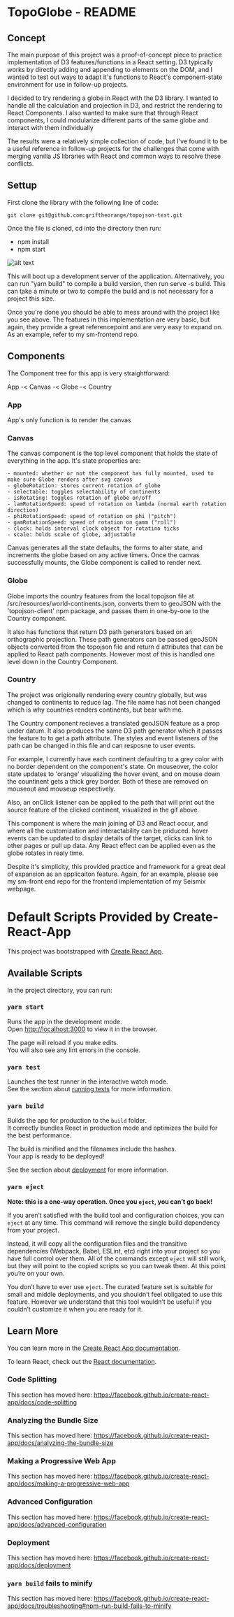 # TopoGlobe - README

## Concept

The main purpose of this project was a proof-of-concept piece to practice implementation of D3 features/functions in a React setting. D3 typically works by directly adding and appending to elements on the DOM, and I wanted to test out ways to adapt it's functions to React's component-state environment for use in follow-up projects.

I decided to try rendering a globe in React with the D3 library. I wanted to handle all the calculation and projection in D3, and restrict the rendering to React Components. I also wanted to make sure that through React components, I could modularize different parts of the same globe and interact with them individually

The results were a relatively simple collection of code, but I've found it to be a useful reference in follow-up projects for the challenges that come with merging vanilla JS libraries with React and common ways to resolve these conflicts.

## Settup

First clone the library with the following line of code: 


    git clone git@github.com:griftheorange/topojson-test.git


Once the file is cloned, cd into the directory then run: 
- npm install
- npm start

![alt text](./public/document.gif "Logo Title Text 1")

This will boot up a development server of the application. Alternatively, you can run "yarn build" to compile a build version, then run serve -s build. This can take a minute or two to compile the build and is not necessary for a project this size.

Once you're done you should be able to mess around with the project like you see above. The features in this implementation are very basic, but again, they provide a great referencepoint and are very easy to expand on. As an example, refer to my sm-frontend repo.

## Components

The Component tree for this app is very straightforward:

App -< Canvas -< Globe -< Country

### App

App's only function is to render the canvas

### Canvas

The canvas component is the top level component that holds the state of everything in the app. It's state properties are:

    - mounted: whether or not the component has fully mounted, used to make sure Globe renders after svg canvas
    - globeRotation: stores current rotation of globe
    - selectable: toggles selectability of continents
    - isRotating: toggles rotation of globe on/off
    - lamRotationSpeed: speed of rotation on lambda (normal earth rotation direction)
    - phiRotationSpeed: speed of rotation on phi ("pitch")
    - gamRotationSpeed: speed of rotation on gamm ("roll")
    - clock: holds interval clock object for rotatino ticks
    - scale: holds scale of globe, adjustable

Canvas generates all the state defaults, the forms to alter state, and increments the globe based on any active timers. Once the canvas successfully mounts, the Globe component is called to render next.

### Globe

Globe imports the country features from the local topojson file at /src/resources/world-continents.json, converts them to geoJSON with the 'topojson-client' npm package, and passes them in one-by-one to the Country component.

It also has functions that return D3 path generators based on an orthographic projection. These path generators can be passed geoJSON objects converted from the topojson file and return d attributes that can be applied to React path components. However most of this is handled one level down in the Country Component.

### Country

The project was origionally rendering every country globally, but was changed to continents to reduce lag. The file name has not been changed which is why countries renders continents, but bear with me.

The Country component recieves a translated geoJSON feature as a prop under datum. It also produces the same D3 path generator which it passes the feature to to get a path attribute. The styles and event listeners of the path can be changed in this file and can resposne to user events. 

For example, I currently have each continent defaulting to a grey color with no border dependent on the component's state. On mouseover, the color state updates to 'orange' visualizing the hover event, and on mouse down the countinent gets a thick grey border. Both of these are removed on mouseout and mouseup respectively.

Also, an onClick listener can be applied to the path that will print out the source feature of the clicked continent, visualized in the gif above.

This component is where the main joining of D3 and React occur, and where all the customization and interactability can be priduced. hover events can be updated to display details of the target, clicks can link to other pages or pull up data. Any React effect can be applied even as the globe rotates in realy time.

Despite it's simplicity, this provided practice and framework for a great deal of expansion as an applicaiton feature. Again, for an example, please see my sm-front end repo for the frontend implementation of my Seismix webpage.

# Default Scripts Provided by Create-React-App

This project was bootstrapped with [Create React App](https://github.com/facebook/create-react-app).

## Available Scripts

In the project directory, you can run:

### `yarn start`

Runs the app in the development mode.<br />
Open [http://localhost:3000](http://localhost:3000) to view it in the browser.

The page will reload if you make edits.<br />
You will also see any lint errors in the console.

### `yarn test`

Launches the test runner in the interactive watch mode.<br />
See the section about [running tests](https://facebook.github.io/create-react-app/docs/running-tests) for more information.

### `yarn build`

Builds the app for production to the `build` folder.<br />
It correctly bundles React in production mode and optimizes the build for the best performance.

The build is minified and the filenames include the hashes.<br />
Your app is ready to be deployed!

See the section about [deployment](https://facebook.github.io/create-react-app/docs/deployment) for more information.

### `yarn eject`

**Note: this is a one-way operation. Once you `eject`, you can’t go back!**

If you aren’t satisfied with the build tool and configuration choices, you can `eject` at any time. This command will remove the single build dependency from your project.

Instead, it will copy all the configuration files and the transitive dependencies (Webpack, Babel, ESLint, etc) right into your project so you have full control over them. All of the commands except `eject` will still work, but they will point to the copied scripts so you can tweak them. At this point you’re on your own.

You don’t have to ever use `eject`. The curated feature set is suitable for small and middle deployments, and you shouldn’t feel obligated to use this feature. However we understand that this tool wouldn’t be useful if you couldn’t customize it when you are ready for it.

## Learn More

You can learn more in the [Create React App documentation](https://facebook.github.io/create-react-app/docs/getting-started).

To learn React, check out the [React documentation](https://reactjs.org/).

### Code Splitting

This section has moved here: https://facebook.github.io/create-react-app/docs/code-splitting

### Analyzing the Bundle Size

This section has moved here: https://facebook.github.io/create-react-app/docs/analyzing-the-bundle-size

### Making a Progressive Web App

This section has moved here: https://facebook.github.io/create-react-app/docs/making-a-progressive-web-app

### Advanced Configuration

This section has moved here: https://facebook.github.io/create-react-app/docs/advanced-configuration

### Deployment

This section has moved here: https://facebook.github.io/create-react-app/docs/deployment

### `yarn build` fails to minify

This section has moved here: https://facebook.github.io/create-react-app/docs/troubleshooting#npm-run-build-fails-to-minify
